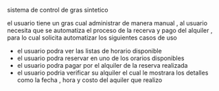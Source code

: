 sistema de control de gras sintetico 

el usuario tiene un gras cual administrar de manera manual , al usuario necesita que se automatiza el proceso de la recerva y pago del alquiler , para lo cual solicita automatizar los siguientes casos de uso 

* el usuario podra ver las listas de horario disponible 
* el usuario podra reservar en uno de los orarios disponibles
* el usuario podra pagar por el alquiler de la reserva realizada 
* el usuario podria verificar su alquiler el cual le mostrara  los detalles como la fecha , hora y costo del aquiler que realizo 
